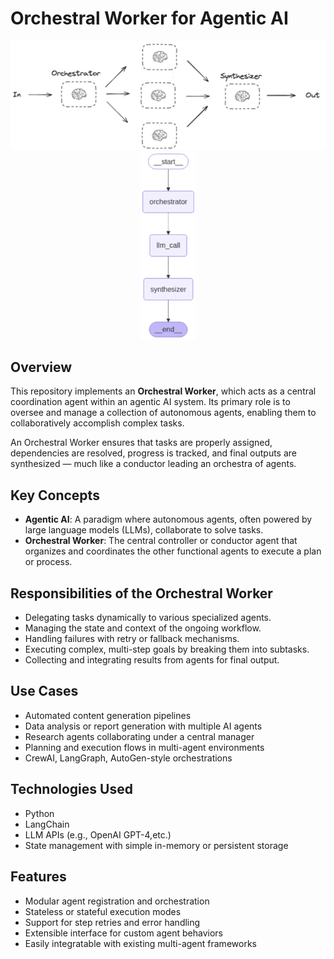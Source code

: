 
Orchestral Worker for Agentic AI
=================================
<div align=center>
<img src="https://github.com/RishulGupta/Orchestrator-Worker-Agent/blob/c70114b7f3cc1b5accb3e16090e768fb4623792b/Screenshot%202025-07-22%20182918.png" width=650>
<img src="https://github.com/RishulGupta/Orchestrator-Worker-Agent/blob/ca24b2e66a81697c9addfe1dd83e26186b640df9/Screenshot%202025-07-22%20182937.png" height=300>
</div>

Overview
--------

This repository implements an **Orchestral Worker**, which acts as a central coordination agent within an agentic AI system. Its primary role is to oversee and manage a collection of autonomous agents, enabling them to collaboratively accomplish complex tasks.

An Orchestral Worker ensures that tasks are properly assigned, dependencies are resolved, progress is tracked, and final outputs are synthesized — much like a conductor leading an orchestra of agents.

Key Concepts
------------

- **Agentic AI**: A paradigm where autonomous agents, often powered by large language models (LLMs), collaborate to solve tasks.
- **Orchestral Worker**: The central controller or conductor agent that organizes and coordinates the other functional agents to execute a plan or process.

Responsibilities of the Orchestral Worker
-----------------------------------------

- Delegating tasks dynamically to various specialized agents.
- Managing the state and context of the ongoing workflow.
- Handling failures with retry or fallback mechanisms.
- Executing complex, multi-step goals by breaking them into subtasks.
- Collecting and integrating results from agents for final output.

Use Cases
---------

- Automated content generation pipelines
- Data analysis or report generation with multiple AI agents
- Research agents collaborating under a central manager
- Planning and execution flows in multi-agent environments
- CrewAI, LangGraph, AutoGen-style orchestrations

Technologies Used
-----------------

- Python
- LangChain
- LLM APIs (e.g., OpenAI GPT-4,etc.)
- State management with simple in-memory or persistent storage

Features
--------

- Modular agent registration and orchestration
- Stateless or stateful execution modes
- Support for step retries and error handling
- Extensible interface for custom agent behaviors
- Easily integratable with existing multi-agent frameworks
  

